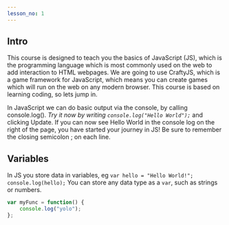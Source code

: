 ```yaml
---
lesson_no: 1
---
```


## Intro

This course is designed to teach you the basics of JavaScript (JS), which is the programming language which is most commonly used on the web to add interaction to HTML webpages. We are going to use CraftyJS, which is a game framework for JavaScript, which means you can create games which will run on the web on any modern browser. This course is based on learning coding, so lets jump in. 

In JavaScript we can do basic output via the console, by calling console.log(). *Try it now by writing `console.log("Hello World");`* and clicking Update. If you can now see Hello World in the console log on the right of the page, you have started your journey in JS! Be sure to remember the closing semicolon ; on each line.

## Variables

In JS you store data in variables, eg
`var hello = "Hello World!";
console.log(hello);`
You can store any data type as a `var`, such as strings or numbers.

```javascript
var myFunc = function() {
    console.log("yolo");
};
```
